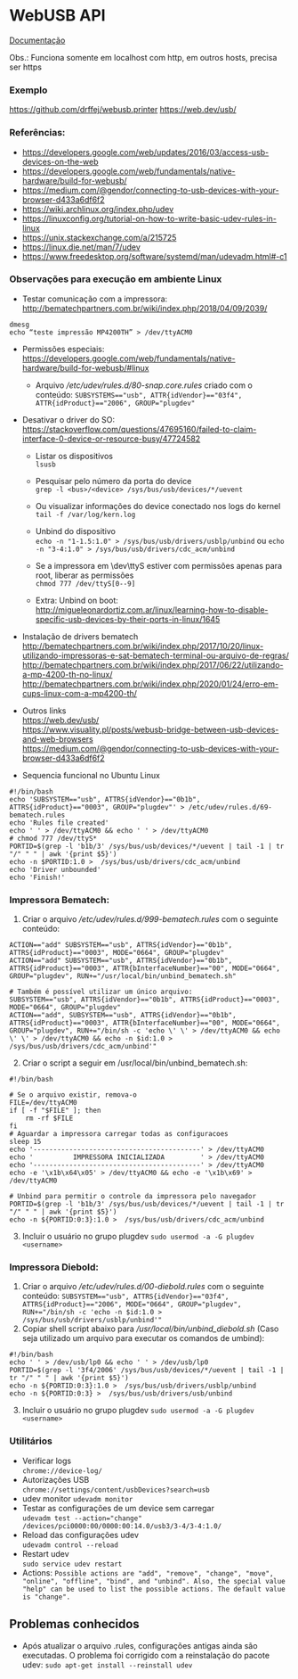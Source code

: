 # WebUSB API 

[Documentação](https://wicg.github.io/webusb/)

Obs.: Funciona somente em localhost com http, em outros hosts, precisa ser https

### Exemplo
https://github.com/drffej/webusb.printer
https://web.dev/usb/

### Referências: 
- https://developers.google.com/web/updates/2016/03/access-usb-devices-on-the-web
- https://developers.google.com/web/fundamentals/native-hardware/build-for-webusb/
- https://medium.com/@gendor/connecting-to-usb-devices-with-your-browser-d433a6df6f2
- https://wiki.archlinux.org/index.php/udev
- https://linuxconfig.org/tutorial-on-how-to-write-basic-udev-rules-in-linux
- https://unix.stackexchange.com/a/215725
- https://linux.die.net/man/7/udev
- https://www.freedesktop.org/software/systemd/man/udevadm.html#-c1

### Observações para execução em ambiente Linux
- Testar comunicação com a impressora:
http://bematechpartners.com.br/wiki/index.php/2018/04/09/2039/
```
dmesg
echo “teste impressão MP4200TH” > /dev/ttyACM0
```

- Permissões especiais:  
 https://developers.google.com/web/fundamentals/native-hardware/build-for-webusb/#linux
    * Arquivo */etc/udev/rules.d/80-snap.core.rules* criado com o conteúdo:
    ```SUBSYSTEMS=="usb", ATTR{idVendor}=="03f4", ATTR{idProduct}=="2006", GROUP="plugdev"```

- Desativar o driver do SO:  
 https://stackoverflow.com/questions/47695160/failed-to-claim-interface-0-device-or-resource-busy/47724582
    * Listar os dispositivos   
    ```lsusb```
    * Pesquisar pelo número da porta do device   
    ```grep -l <bus>/<device> /sys/bus/usb/devices/*/uevent```
    * Ou visualizar informações do device conectado nos logs do kernel   
    ```tail -f /var/log/kern.log```
    * Unbind do dispositivo   
    ```echo -n "1-1.5:1.0" > /sys/bus/usb/drivers/usblp/unbind```
    ou
    ```echo -n "3-4:1.0" > /sys/bus/usb/drivers/cdc_acm/unbind```
    * Se a impressora em \dev\ttyS<n> estiver com permissões apenas para root, liberar as permissões   
    ```chmod 777 /dev/ttyS[0--9]```
    
    * Extra: Unbind on boot:  
    http://migueleonardortiz.com.ar/linux/learning-how-to-disable-specific-usb-devices-by-their-ports-in-linux/1645
    
- Instalação de drivers bematech    
    http://bematechpartners.com.br/wiki/index.php/2017/10/20/linux-utilizando-impressoras-e-sat-bematech-terminal-ou-arquivo-de-regras/
    http://bematechpartners.com.br/wiki/index.php/2017/06/22/utilizando-a-mp-4200-th-no-linux/
    http://bematechpartners.com.br/wiki/index.php/2020/01/24/erro-em-cups-linux-com-a-mp4200-th/

- Outros links   
 https://web.dev/usb/    
 https://www.visuality.pl/posts/webusb-bridge-between-usb-devices-and-web-browsers  
 https://medium.com/@gendor/connecting-to-usb-devices-with-your-browser-d433a6df6f2
 
- Sequencia funcional no Ubuntu Linux    
 
 ```
#!/bin/bash
echo 'SUBSYSTEM=="usb", ATTRS{idVendor}=="0b1b", ATTRS{idProduct}=="0003", GROUP="plugdev"' > /etc/udev/rules.d/69-bematech.rules
echo 'Rules file created'
echo ' ' > /dev/ttyACM0 && echo ' ' > /dev/ttyACM0
# chmod 777 /dev/ttyS*
PORTID=$(grep -l 'b1b/3' /sys/bus/usb/devices/*/uevent | tail -1 | tr "/" " " | awk '{print $5}')
echo -n $PORTID:1.0 >  /sys/bus/usb/drivers/cdc_acm/unbind
echo 'Driver unbounded'
echo 'Finish!'
 ```

### Impressora Bematech:  
  
1. Criar o arquivo */etc/udev/rules.d/999-bematech.rules* com o seguinte conteúdo:   
```
ACTION=="add" SUBSYSTEM=="usb", ATTRS{idVendor}=="0b1b", ATTRS{idProduct}=="0003", MODE="0664", GROUP="plugdev"
ACTION=="add" SUBSYSTEM=="usb", ATTRS{idVendor}=="0b1b", ATTRS{idProduct}=="0003", ATTR{bInterfaceNumber}=="00", MODE="0664", GROUP="plugdev", RUN+="/usr/local/bin/unbind_bematech.sh"

# Também é possível utilizar um único arquivo:
SUBSYSTEM=="usb", ATTRS{idVendor}=="0b1b", ATTRS{idProduct}=="0003", MODE="0664", GROUP="plugdev"
ACTION=="add", SUBSYSTEM=="usb", ATTRS{idVendor}=="0b1b", ATTRS{idProduct}=="0003", ATTR{bInterfaceNumber}=="00", MODE="0664", GROUP="plugdev", RUN+="/bin/sh -c 'echo \' \' > /dev/ttyACM0 && echo \' \' > /dev/ttyACM0 && echo -n $id:1.0 > /sys/bus/usb/drivers/cdc_acm/unbind'"
```   
2. Criar o script a seguir em /usr/local/bin/unbind_bematech.sh:   
``` 
#!/bin/bash

# Se o arquivo existir, remova-o
FILE=/dev/ttyACM0
if [ -f "$FILE" ]; then
    rm -rf $FILE
fi
# Aguardar a impressora carregar todas as configuracoes
sleep 15
echo '------------------------------------------' > /dev/ttyACM0 
echo '          IMPRESSORA INICIALIZADA         ' > /dev/ttyACM0 
echo '------------------------------------------' > /dev/ttyACM0 
echo -e '\x1b\x64\x05' > /dev/ttyACM0 && echo -e '\x1b\x69' > /dev/ttyACM0

# Unbind para permitir o controle da impressora pelo navegador
PORTID=$(grep -l 'b1b/3' /sys/bus/usb/devices/*/uevent | tail -1 | tr "/" " " | awk '{print $5}')
echo -n ${PORTID:0:3}:1.0 >  /sys/bus/usb/drivers/cdc_acm/unbind
```
3. Incluir o usuário no grupo plugdev
```sudo usermod -a -G plugdev <username>```
 

### Impressora Diebold:
1. Criar o arquivo */etc/udev/rules.d/00-diebold.rules* com o seguinte conteúdo:
```SUBSYSTEM=="usb", ATTRS{idVendor}=="03f4", ATTRS{idProduct}=="2006", MODE="0664", GROUP="plugdev", RUN+="/bin/sh -c 'echo -n $id:1.0 > /sys/bus/usb/drivers/usblp/unbind'"```
2. Copiar shell script abaixo para */usr/local/bin/unbind_diebold.sh* (Caso seja utilizado um arquivo para executar os comandos de umbind):
```
#!/bin/bash
echo ' ' > /dev/usb/lp0 && echo ' ' > /dev/usb/lp0
PORTID=$(grep -l '3f4/2006' /sys/bus/usb/devices/*/uevent | tail -1 | tr "/" " " | awk '{print $5}')
echo -n ${PORTID:0:3}:1.0 >  /sys/bus/usb/drivers/usblp/unbind
echo -n ${PORTID:0:3} >  /sys/bus/usb/drivers/usb/unbind
```
3. Incluir o usuário no grupo plugdev
```sudo usermod -a -G plugdev <username>```

 
### Utilitários
- Verificar logs   
```chrome://device-log/```
- Autorizações USB   
```chrome://settings/content/usbDevices?search=usb```
- udev monitor
``` udevadm monitor ```   
- Testar as configurações de um device sem carregar   
``` udevadm test --action="change" /devices/pci0000:00/0000:00:14.0/usb3/3-4/3-4:1.0/ ```  
- Reload das configurações udev   
``` udevadm control --reload ```
- Restart udev   
```sudo service udev restart```
- Actions:
```Possible actions are "add", "remove", "change", "move", "online", "offline", "bind", and "unbind". Also, the special value "help" can be used to list the possible actions. The default value is "change". ```

 ## Problemas conhecidos
 - Após atualizar o arquivo .rules, configurações antigas ainda são executadas. O problema foi corrigido com a reinstalação do pacote udev:
 ```sudo apt-get install --reinstall udev```
